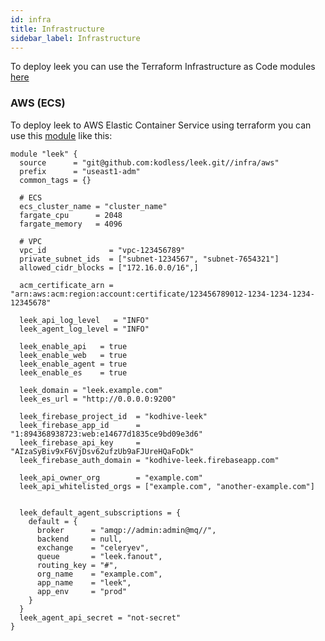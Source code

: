 ```yaml
---
id: infra
title: Infrastructure
sidebar_label: Infrastructure
---
```


To deploy leek you can use the Terraform Infrastructure as Code modules [here](https://github.com/kodless/leek/blob/master/infra)

### AWS (ECS)

To deploy leek to AWS Elastic Container Service using terraform you can use this 
[module](https://github.com/kodless/leek/blob/master/infra/aws) like this:

```hcl
module "leek" {
  source      = "git@github.com:kodless/leek.git//infra/aws"
  prefix      = "useast1-adm"
  common_tags = {}

  # ECS
  ecs_cluster_name = "cluster_name"
  fargate_cpu      = 2048
  fargate_memory   = 4096

  # VPC
  vpc_id              = "vpc-123456789"
  private_subnet_ids  = ["subnet-1234567", "subnet-7654321"]
  allowed_cidr_blocks = ["172.16.0.0/16",]

  acm_certificate_arn = "arn:aws:acm:region:account:certificate/123456789012-1234-1234-1234-12345678"

  leek_api_log_level   = "INFO"
  leek_agent_log_level = "INFO"

  leek_enable_api   = true
  leek_enable_web   = true
  leek_enable_agent = true
  leek_enable_es    = true

  leek_domain = "leek.example.com"
  leek_es_url = "http://0.0.0.0:9200"

  leek_firebase_project_id  = "kodhive-leek"
  leek_firebase_app_id      = "1:894368938723:web:e14677d1835ce9bd09e3d6"
  leek_firebase_api_key     = "AIzaSyBiv9xF6VjDsv62ufzUb9aFJUreHQaFoDk"
  leek_firebase_auth_domain = "kodhive-leek.firebaseapp.com"

  leek_api_owner_org        = "example.com"
  leek_api_whitelisted_orgs = ["example.com", "another-example.com"]


  leek_default_agent_subscriptions = {
    default = {
      broker      = "amqp://admin:admin@mq//",
      backend     = null,
      exchange    = "celeryev",
      queue       = "leek.fanout",
      routing_key = "#",
      org_name    = "example.com",
      app_name    = "leek",
      app_env     = "prod"
    }
  }
  leek_agent_api_secret = "not-secret"
}
```

